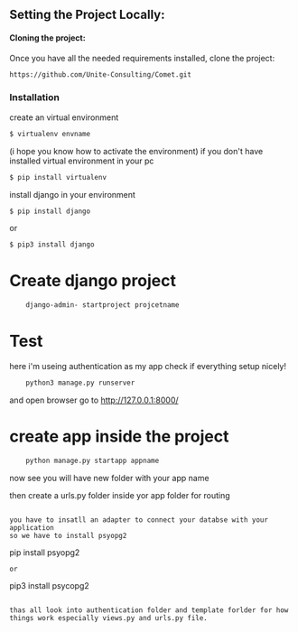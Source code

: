 ## Setting the Project Locally:

#### Cloning the project:

Once you have all the needed requirements installed, clone the project:

``` bash
https://github.com/Unite-Consulting/Comet.git
```



### Installation
create an virtual environment
```sh
$ virtualenv envname
```
(i hope you know how to activate the environment)
if you don't have installed virtual environment in your pc


```sh
$ pip install virtualenv 
```
install django in your environment

```sh
$ pip install django 
```
or
```sh
$ pip3 install django 
```

# Create django project

```sh
    django-admin- startproject projcetname
```
# Test

here i'm useing authentication as my app
check if everything setup nicely!

```sh
    python3 manage.py runserver
```
and open browser go to http://127.0.0.1:8000/

# create app inside the project

```sh
    python manage.py startapp appname
```

now see you will have new folder with your app name 

then create a urls.py folder inside yor app folder for routing 


```

you have to insatll an adapter to connect your databse with your application
so we have to install psyopg2

```
pip install psyopg2
```
or 
```
pip3 install psycopg2
```

thas all look into authentication folder and template forlder for how things work especially views.py and urls.py file.
